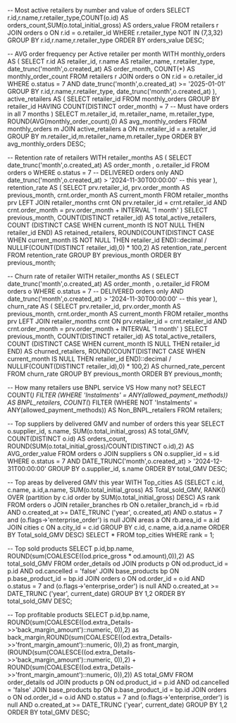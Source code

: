 -- Most active retailers by number and value of orders 
SELECT r.id,r.name,r.retailer_type,COUNT(o.id) AS orders_count,SUM(o.total_initial_gross) AS orders_value
FROM retailers r
JOIN orders o
ON r.id = o.retailer_id
WHERE r.retailer_type NOT IN (7,3,32)
GROUP BY r.id,r.name,r.retailer_type
ORDER BY orders_value DESC;

-- AVG order frequency per Active retailer per month
WITH monthly_orders AS (
SELECT 
r.id AS retailer_id,
r.name AS retailer_name,
r.retailer_type, 
date_trunc('month',o.created_at) AS order_month, 
COUNT(*) AS monthly_order_count
FROM retailers r 
JOIN orders o
ON r.id = o.retailer_id
WHERE o.status = 7
AND date_trunc('month',o.created_at) >= '2025-01-01'
GROUP BY r.id,r.name,r.retailer_type, date_trunc('month',o.created_at)
),
active_retailers AS (
SELECT retailer_id
FROM monthly_orders
GROUP BY retailer_id
HAVING COUNT(DISTINCT order_month) = 7 -- Must have orders in all 7 months
)
SELECT 
m.retailer_id,
m.retailer_name,
m.retailer_type, 
ROUND(AVG(monthly_order_count),0) AS avg_monthly_orders
FROM monthly_orders m
JOIN active_retailers a ON m.retailer_id = a.retailer_id
GROUP BY m.retailer_id,m.retailer_name,m.retailer_type
ORDER BY avg_monthly_orders DESC;

-- Retention rate of retailers
  WITH retailer_months AS (
  SELECT date_trunc('month',o.created_at) AS order_month , o.retailer_id 
  FROM orders o 
  WHERE o.status = 7 -- DELIVERED orders only
  AND date_trunc('month',o.created_at) > '2024-11-30T00:00:00' -- this year
  ), 
  retention_rate AS (
  SELECT prv.retailer_id, prv.order_month AS previous_month, crnt.order_month AS current_month
  FROM retailer_months prv
  LEFT JOIN retailer_months crnt
  ON prv.retailer_id = crnt.retailer_id
  AND crnt.order_month = prv.order_month + INTERVAL '1 month'
  )
  SELECT previous_month, 
    COUNT(DISTINCT retailer_id) AS total_active_retailers, 
    COUNT (DISTINCT CASE WHEN current_month IS NOT NULL THEN retailer_id END) AS retained_retailers,
    ROUND(COUNT(DISTINCT CASE WHEN current_month IS NOT NULL THEN retailer_id END)::decimal / NULLIF(COUNT(DISTINCT retailer_id),0) * 100,2) AS retention_rate_percent
  FROM retention_rate
  GROUP BY previous_month
  ORDER BY previous_month;
  
  -- Churn rate of retailer 
    WITH retailer_months AS (
  SELECT date_trunc('month',o.created_at) AS order_month , o.retailer_id 
  FROM orders o 
  WHERE o.status = 7 -- DELIVERED orders only
  AND date_trunc('month',o.created_at) > '2024-11-30T00:00:00' -- this year
  ), 
  churn_rate AS (
  SELECT prv.retailer_id, prv.order_month AS previous_month, crnt.order_month AS current_month
  FROM retailer_months prv
  LEFT JOIN retailer_months crnt
  ON prv.retailer_id = crnt.retailer_id
  AND crnt.order_month = prv.order_month + INTERVAL '1 month'
  )
  SELECT previous_month, 
    COUNT(DISTINCT retailer_id) AS total_active_retailers, 
    COUNT (DISTINCT CASE WHEN current_month IS NULL THEN retailer_id END) AS churned_retailers,
    ROUND(COUNT(DISTINCT CASE WHEN current_month IS NULL THEN retailer_id END)::decimal / NULLIF(COUNT(DISTINCT retailer_id),0) * 100,2) AS churned_rate_percent
  FROM churn_rate
  GROUP BY previous_month
  ORDER BY previous_month;
  
  -- How many retailers use BNPL service VS How many not?
SELECT 
  COUNT(*) FILTER (WHERE 'Instalments' = ANY(allowed_payment_methods)) AS BNPL_retailers,
  COUNT(*) FILTER (WHERE NOT 'Instalments' = ANY(allowed_payment_methods)) AS Non_BNPL_retailers
FROM retailers;
 
 -- Top suppliers by delivered GMV and number of orders this year
 SELECT o.supplier_id, s.name, SUM(o.total_initial_gross) AS total_GMV, COUNT(DISTINCT o.id) AS orders_count, ROUND(SUM(o.total_initial_gross)/COUNT(DISTINCT o.id),2) AS AVG_order_value
 FROM orders o
 JOIN suppliers s
 ON o.supplier_id = s.id 
 WHERE o.status = 7
 AND DATE_TRUNC('month',o.created_at) > '2024-12-31T00:00:00'
 GROUP BY o.supplier_id, s.name
 ORDER BY total_GMV DESC;
 
  -- Top areas by delivered GMV this year
WITH Top_cities AS (SELECT 
c.id, c.name, a.id,a.name, SUM(o.total_initial_gross) AS Total_sold_GMV,
RANK() OVER (partition by c.id order by SUM(o.total_initial_gross) DESC) AS rank
FROM orders o 
JOIN retailer_branches rb 
ON o.retailer_branch_id = rb.id 
AND o.created_at >= DATE_TRUNC ('year', o.created_at)
AND o.status = 7
and (o.flags->'enterprise_order') is null
JOIN areas a 
ON rb.area_id = a.id 
JOIN cities c
ON a.city_id = c.id
GROUP BY c.id, c.name, a.id,a.name
ORDER BY Total_sold_GMV DESC)
SELECT *
FROM top_cities 
WHERE rank = 1;

-- Top sold products 
SELECT 
p.id,bp.name, ROUND(sum(COALESCE((od.price_gross * od.amount),0)),2) AS total_sold_GMV
FROM order_details od 
JOIN products p 
            ON od.product_id = p.id
AND od.cancelled = 'false'
JOIN base_products bp 
ON p.base_product_id = bp.id
JOIN orders o 
ON od.order_id = o.id 
AND o.status = 7
and (o.flags->'enterprise_order') is null
AND o.created_at >= DATE_TRUNC ('year', current_date)
GROUP BY 1,2
ORDER BY total_sold_GMV DESC;

-- Top profitable products 
SELECT 
p.id,bp.name, ROUND(sum(COALESCE((od.extra_Details->>'back_margin_amount')::numeric, 0)),2) as back_margin,ROUND(sum(COALESCE((od.extra_Details->>'front_margin_amount')::numeric, 0)),2) as front_margin, 
(ROUND(sum(COALESCE((od.extra_Details->>'back_margin_amount')::numeric, 0)),2) + ROUND(sum(COALESCE((od.extra_Details->>'front_margin_amount')::numeric, 0)),2)) AS total_GMV
FROM order_details od 
JOIN products p 
ON od.product_id = p.id
AND od.cancelled = 'false'
JOIN base_products bp 
ON p.base_product_id = bp.id
JOIN orders o 
ON od.order_id = o.id 
AND o.status = 7
and (o.flags->'enterprise_order') is null
AND o.created_at >= DATE_TRUNC ('year', current_date)
GROUP BY 1,2
ORDER BY total_GMV DESC;
